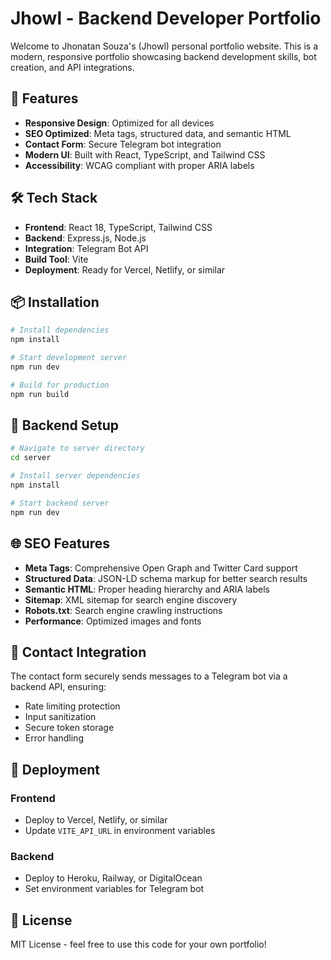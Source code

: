 # Jhowl - Backend Developer Portfolio

Welcome to Jhonatan Souza's (Jhowl) personal portfolio website. This is a modern, responsive portfolio showcasing backend development skills, bot creation, and API integrations.

## 🚀 Features

- **Responsive Design**: Optimized for all devices
- **SEO Optimized**: Meta tags, structured data, and semantic HTML
- **Contact Form**: Secure Telegram bot integration
- **Modern UI**: Built with React, TypeScript, and Tailwind CSS
- **Accessibility**: WCAG compliant with proper ARIA labels

## 🛠️ Tech Stack

- **Frontend**: React 18, TypeScript, Tailwind CSS
- **Backend**: Express.js, Node.js
- **Integration**: Telegram Bot API
- **Build Tool**: Vite
- **Deployment**: Ready for Vercel, Netlify, or similar

## 📦 Installation

```bash
# Install dependencies
npm install

# Start development server
npm run dev

# Build for production
npm run build
```

## 🔧 Backend Setup

```bash
# Navigate to server directory
cd server

# Install server dependencies
npm install

# Start backend server
npm run dev
```

## 🌐 SEO Features

- **Meta Tags**: Comprehensive Open Graph and Twitter Card support
- **Structured Data**: JSON-LD schema markup for better search results
- **Semantic HTML**: Proper heading hierarchy and ARIA labels
- **Sitemap**: XML sitemap for search engine discovery
- **Robots.txt**: Search engine crawling instructions
- **Performance**: Optimized images and fonts

## 📱 Contact Integration

The contact form securely sends messages to a Telegram bot via a backend API, ensuring:
- Rate limiting protection
- Input sanitization
- Secure token storage
- Error handling

## 🚀 Deployment

### Frontend
- Deploy to Vercel, Netlify, or similar
- Update `VITE_API_URL` in environment variables

### Backend
- Deploy to Heroku, Railway, or DigitalOcean
- Set environment variables for Telegram bot

## 📄 License

MIT License - feel free to use this code for your own portfolio!
